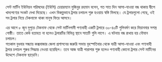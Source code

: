 সেন্ট মার্টিন ইউনিয়ন পরিষদের (ইউপি) চেয়ারম্যান মুজিবুর রহমান বলেন, গত সাত দিন আসা-যাওয়া বন্ধ থাকায় দ্বীপে খাদ্যপণ্যের সংকট দেখা দিয়েছে। এখন বিকল্পভাবে ট্রলার চলাচল শুরু হওয়ায় স্বস্তি মিলছে। যে ট্রলারগুলো গেছে, ওই সব ট্রলার নিয়ে টেকনাফে থাকা মানুষ ফিরে আসবে।

এর আগে ৮ জুন দুপুরে টেকনাফ থেকে সেন্ট মার্টিনগামী পণ্যবাহী একটি ট্রলারে ৩০-৪০টি গুলিবর্ষণ করে মিয়ানমার সশস্ত্র গোষ্ঠী। তাতে কেউ হতাহত না হলেও ট্রলারটির বিভিন্ন স্থানে সাতটি গুলি লাগে। এ ঘটনায় বন্ধ রাখায় হয় নৌযান চলাচল।  
গতকাল বুধবার সন্ধ্যায় কক্সবাজার জেলা প্রশাসনের জরুরি সভায় বৃহস্পতিবার থেকে যাত্রী আসা-যাওয়া এবং পণ্যবাহী ট্রলার চলাচল শুরুর সিদ্ধান্ত নেওয়া হয়েছিল। তবে আজ যাত্রী পারাপার শুরু হলেও পণ্যবাহী কোনো ট্রলার সেন্ট মার্টিনের উদ্দেশে টেকনাফ ছাড়েনি।
